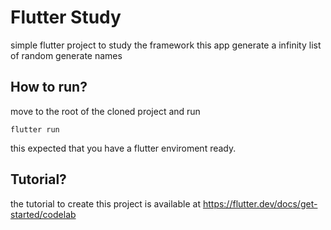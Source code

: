 # Flutter Study

simple flutter project to study the framework
this app generate a infinity list of random generate names

## How to run?

move to the root of the cloned project and run

```flutter run```

this expected that you have a flutter enviroment ready.

## Tutorial?

the tutorial to create this project is available at https://flutter.dev/docs/get-started/codelab
